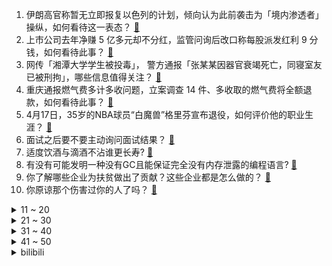 1. 伊朗高官称暂无立即报复以色列的计划，倾向认为此前袭击为「境内渗透者」操纵，如何看待这一表态？ [:link:](https://www.zhihu.com/question/653465573)
2. 上市公司去年净赚 5 亿多元却不分红，监管问询后改口称每股派发红利 9 分钱，如何看待此事？ [:link:](https://www.zhihu.com/question/653423591)
3. 网传「湘潭大学学生被投毒」， 警方通报「张某某因器官衰竭死亡，同寝室友已被刑拘」，哪些信息值得关注？ [:link:](https://www.zhihu.com/question/653511625)
4. 重庆通报燃气费多计多收问题，立案调查 14 件、多收取的燃气费将全额退款，如何看待此事？ [:link:](https://www.zhihu.com/question/653476373)
5. 4月17日，35岁的NBA球员“白魔兽”格里芬宣布退役，如何评价他的职业生涯？ [:link:](https://www.zhihu.com/question/653202143)
6. 面试之后要不要主动询问面试结果？ [:link:](https://www.zhihu.com/question/651409393)
7. 适度饮酒与滴酒不沾谁更长寿? [:link:](https://www.zhihu.com/question/653430724)
8. 有没有可能发明一种没有GC且能保证完全没有内存泄露的编程语言? [:link:](https://www.zhihu.com/question/653377812)
9. 你了解哪些企业为扶贫做出了贡献？这些企业都是怎么做的？ [:link:](https://www.zhihu.com/question/397401346)
10. 你原谅那个伤害过你的人了吗？ [:link:](https://www.zhihu.com/question/653268952)
<details>
<summary>11 ~ 20</summary>

11. 广州男子开车撞人致 6 死 20 余人受伤，被执行死刑，此案件有哪些信息值得关注？ [:link:](https://www.zhihu.com/question/653415813)
12. 如何评价《DOTA2》倾天之战更新？ [:link:](https://www.zhihu.com/question/653415071)
13. 李想称「磷酸铁锂电池对增程是个灾难、NVH差到崩溃」但在L6上使用了这种电池，如何理解？ [:link:](https://www.zhihu.com/question/653416702)
14. 俄国防部：俄军一架 图-22M3 远程战略轰炸机坠毁，哪些信息值得关注？ [:link:](https://www.zhihu.com/question/653433713)
15. 「公园 20 分钟」效应火了，你有属于你的「工位 20 分钟」吗？ [:link:](https://www.zhihu.com/question/653126886)
16. 多所高校强基计划明确「高考数学单科高分即可破格入围」，数学单科为王的时代来了吗？ [:link:](https://www.zhihu.com/question/653099359)
17. 有哪些关于军事的冷知识？ [:link:](https://www.zhihu.com/question/513822771)
18. 工作中如何保持饮食健康？ [:link:](https://www.zhihu.com/question/653366456)
19. 如果社保可一次性补缴17万元，退休月可领1400多，值得办理吗？ [:link:](https://www.zhihu.com/question/625715171)
20. 商务部发文，对原产于台湾地区的进口聚碳酸酯征收反倾销税，将带来哪些影响？ [:link:](https://www.zhihu.com/question/653445809)
</details>
<details>
<summary>21 ~ 30</summary>

21. 张朝阳直播慢跑五公里已坚持超23天，解锁北京多个景点，「减肚子、瘦脸」明显，运动都能带来哪些变化？ [:link:](https://www.zhihu.com/question/653420108)
22. 新能源渗透率突破50%，燃油车即将成为历史？这将对国内产业与日常生活产生哪些影响？ [:link:](https://www.zhihu.com/question/653437733)
23. 面试被问「你有哪些缺点」时，是说实话还是说些套话？ [:link:](https://www.zhihu.com/question/651409610)
24. 2024澳门乒乓球世界杯男单1/4决赛，樊振东2-4不敌林高远丧失对冠军的争夺，如何评价两人表现？ [:link:](https://www.zhihu.com/question/653462116)
25. 不提春天二字，你会怎么描述春天？ [:link:](https://www.zhihu.com/question/652239750)
26. 如何评价2023-2024赛季 NBA 附加赛勇士球员汤普森克莱0分4板1助攻，投篮0/10的表现？ [:link:](https://www.zhihu.com/question/653219699)
27. 如何评价米哈游《星穹铁道》周年庆免费抽30w份周边? [:link:](https://www.zhihu.com/question/653425912)
28. 努力工作却得不到足够的认可和激励该怎么办？ [:link:](https://www.zhihu.com/question/653433413)
29. 以色列对伊朗发动袭击，专家分析「冲突升级的可能性很大」，这意味着什么？当前具体情况如何？ [:link:](https://www.zhihu.com/question/653445989)
30. 姐妹们有没有适合化妆新手党的化妆品推荐啊？ [:link:](https://www.zhihu.com/question/648104937)
</details>
<details>
<summary>31 ~ 40</summary>

31. 如何评价「浪姐 5」《乘风 2024》第一期？ [:link:](https://www.zhihu.com/question/653424183)
32. 你们的方言中“椅、以、蚁、乙”这四个字同音吗？ [:link:](https://www.zhihu.com/question/650788295)
33. 两个上司有矛盾我夹在中间怎么办? [:link:](https://www.zhihu.com/question/652952171)
34. 广东清远遭暴雨出现「绿色天空」，为何会这样？近期强对流天气为何如此频繁？ [:link:](https://www.zhihu.com/question/653440301)
35. 大家觉得美和漂亮的区别在哪里？ [:link:](https://www.zhihu.com/question/269284313)
36. Python 的 is 运算符是糟糕的设计吗？ [:link:](https://www.zhihu.com/question/25311858)
37. 为什么每次帮助了别人，哪怕很小的事情，心情都会特别愉悦？ [:link:](https://www.zhihu.com/question/653163602)
38. 黄金周，小长假，怎么陪孩子度过才更有意义？ [:link:](https://www.zhihu.com/question/653392246)
39. 美菲军演将击沉「中国造」军舰，菲军方声称「不是故意为之」，如何看待其行为及回应？ [:link:](https://www.zhihu.com/question/653338734)
40. 现在从事哪些行业，二十年后才不会被人工智能取代？ [:link:](https://www.zhihu.com/question/645829303)
</details>
<details>
<summary>41 ~ 50</summary>

41. 如何看待「越来越多职场人转行去做轻体力工作」？职业路径有「断档」这一说吗？ [:link:](https://www.zhihu.com/question/653020039)
42. 在你们的方言里，有哪些有意思或者偏门的文字，都是什么含义？ [:link:](https://www.zhihu.com/question/650449021)
43. 文笔挑战：“携一缕春风望远”，如何接下句？ [:link:](https://www.zhihu.com/question/653409208)
44. 除了不熬夜以外，还有哪些护肤好习惯坚持下来皮肤会变好？ [:link:](https://www.zhihu.com/question/649377557)
45. 湖人能否击败卫冕冠军掘金？ [:link:](https://www.zhihu.com/question/653246336)
46. 宠物知道主人爱他吗？ [:link:](https://www.zhihu.com/question/651131499)
47. 证监会发文，调降基金股票交易佣金费率，降低基金管理人证券交易佣金分配比例上限，有何影响？如何解读？ [:link:](https://www.zhihu.com/question/653457469)
48. U23 亚洲杯，国奥 0:2 韩国，仅存理论出线可能，于金永、王玉栋两门将替补中锋，如何评价本场比赛？ [:link:](https://www.zhihu.com/question/653471800)
49. 打算给父母重新装修房子，有哪些「适老化设计」细节需要注意？ [:link:](https://www.zhihu.com/question/646518691)
50. 机械键盘手感好是一个炒作吗？ [:link:](https://www.zhihu.com/question/265186346)
</details><details>
<summary>bilibili</summary>

</details>